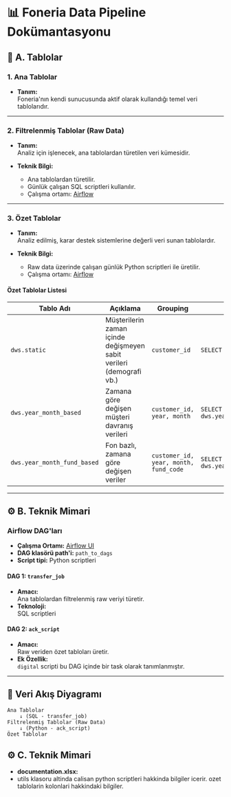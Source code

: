 # 📊 Foneria Data Pipeline Dokümantasyonu

## 📁 A. Tablolar

### 1. Ana Tablolar

- **Tanım:**  
  Foneria'nın kendi sunucusunda aktif olarak kullandığı temel veri tablolarıdır.

---

### 2. Filtrelenmiş Tablolar (Raw Data)

- **Tanım:**  
  Analiz için işlenecek, ana tablolardan türetilen veri kümesidir.

- **Teknik Bilgi:**  
  - Ana tablolardan türetilir.
  - Günlük çalışan SQL scriptleri kullanılır.
  - Çalışma ortamı: [Airflow](https://airflow.foneria.com.tr/home)

---

### 3. Özet Tablolar

- **Tanım:**  
  Analiz edilmiş, karar destek sistemlerine değerli veri sunan tablolardır.

- **Teknik Bilgi:**  
  - Raw data üzerinde çalışan günlük Python scriptleri ile üretilir.
  - Çalışma ortamı: [Airflow](https://airflow.foneria.com.tr/home)

#### Özet Tablolar Listesi

| Tablo Adı | Açıklama | Grouping | Örnek SQL |
|-----------|----------|----------|-----------|
| `dws.static` | Müşterilerin zaman içinde değişmeyen sabit verileri (demografi vb.) | `customer_id` | `SELECT * FROM dws.static;` |
| `dws.year_month_based` | Zamana göre değişen müşteri davranış verileri | `customer_id, year, month` | `SELECT * FROM dws.year_month_based;` |
| `dws.year_month_fund_based` | Fon bazlı, zamana göre değişen veriler | `customer_id, year, month, fund_code` | `SELECT * FROM dws.year_month_fund_based;` |

---

## ⚙️ B. Teknik Mimari

### Airflow DAG'ları

- **Çalışma Ortamı:** [Airflow UI]([http://airflow.com](https://airflow.foneria.com.tr/home))
- **DAG klasörü path'i:** `path_to_dags`
- **Script tipi:** Python scriptleri

#### DAG 1: `transfer_job`

- **Amacı:**  
  Ana tablolardan filtrelenmiş raw veriyi türetir.
- **Teknoloji:**  
  SQL scriptleri

#### DAG 2: `ack_script`

- **Amacı:**  
  Raw veriden özet tabloları üretir.
- **Ek Özellik:**  
  `digital` scripti bu DAG içinde bir task olarak tanımlanmıştır.

---

## 🔄 Veri Akış Diyagramı

```text
Ana Tablolar
    ↓ (SQL - transfer_job)
Filtrelenmiş Tablolar (Raw Data)
    ↓ (Python - ack_script)
Özet Tablolar
```

## ⚙️ C. Teknik Mimari
- **documentation.xlsx:**
- utils klasoru altinda calisan python scriptleri hakkinda bilgiler icerir. ozet tablolarin kolonlari hakkindaki bilgiler.
